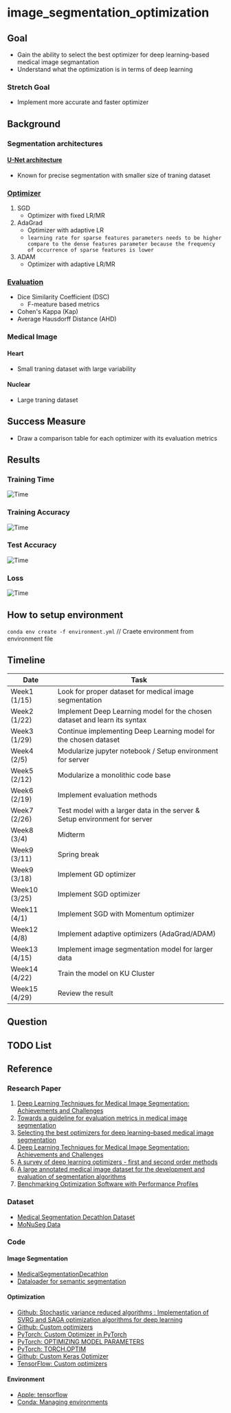 # image_segmentation_optimization

## Goal
- Gain the ability to select the best optimizer for deep learning-based medical image segmantation
- Understand what the optimization is in terms of deep learning
### Stretch Goal
- Implement more accurate and faster optimizer

## Background
### Segmentation architectures
#### [U-Net architecture](#ref-4)
- Known for precise segmentation with smaller size of traning dataset
### [Optimizer](#ref-4)
1. SGD
    - Optimizer with fixed LR/MR
2. AdaGrad
    - Optimizer with adaptive LR
    - `learning rate for sparse features parameters needs to be higher compare to the dense features parameter because the frequency of occurrence of sparse features is lower`
3. ADAM
    - Optimizer with adaptive LR/MR
### [Evaluation](#ref-3)
- Dice Similarity Coefficient (DSC)
    - F-meature based metrics
- Cohen's Kappa (Kap)
- Average Hausdorff Distance (AHD)
### Medical Image
#### Heart
- Small traning dataset with large variability
#### Nuclear
- Large traning dataset

## Success Measure
- Draw a comparison table for each optimizer with its evaluation metrics

## Results
### Training Time
![Time](static/train_time.png)
### Training Accuracy
![Time](static/train_accuracy.png)
### Test Accuracy
![Time](static/test_accuracy.png)
### Loss
![Time](static/loss.png)

## How to setup environment
`conda env create -f environment.yml` // Craete environment from environment file

## Timeline
| Date          | Task          |
| ------------- | ------------- |
| Week1 (1/15)  | Look for proper dataset for medical image segmentation |
| Week2 (1/22)  | Implement Deep Learning model for the chosen dataset and learn its syntax |
| Week3 (1/29)  | Continue implementing Deep Learning model for the chosen dataset |
| Week4 (2/5)  | Modularize jupyter notebook / Setup environment for server |
| Week5 (2/12)  | Modularize a monolithic code base |
| Week6 (2/19)  | Implement evaluation methods |
| Week7 (2/26)  | Test model with a larger data in the server & Setup environment for server |
| Week8 (3/4)   | Midterm |
| Week9 (3/11)  | Spring break |
| Week9 (3/18)  | Implement GD optimizer |
| Week10 (3/25)  | Implement SGD optimizer |
| Week11 (4/1)  | Implement SGD with Momentum optimizer |
| Week12 (4/8)  | Implement adaptive optimizers (AdaGrad/ADAM) |
| Week13 (4/15)  | Implement image segmentation model for larger data |
| Week14 (4/22)  | Train the model on KU Cluster |
| Week15 (4/29)  | Review the result |

## Question

## TODO List

## Reference
### Research Paper
1. <a href="https://link.springer.com/article/10.1007/s10278-019-00227-x" id="ref-2">Deep Learning Techniques for Medical Image Segmentation: Achievements and Challenges</a>
1. <a href="https://bmcresnotes.biomedcentral.com/articles/10.1186/s13104-022-06096-y" id="ref-3">Towards a guideline for evaluation metrics in medical image segmentation</a>
1. <a href="https://www.frontiersin.org/articles/10.3389/fradi.2023.1175473/full" id="ref-4">Selecting the best optimizers for deep learning–based medical image segmentation</a>
1. <a href="https://link.springer.com/article/10.1007/s10278-019-00227-x" id="ref-5">Deep Learning Techniques for Medical Image Segmentation: Achievements and Challenges</a>
1. <a href="https://arxiv.org/pdf/2211.15596.pdf" id="ref-6">A survey of deep learning optimizers - first and second order methods</a>
1. <a href="https://arxiv.org/pdf/1902.09063v1.pdf" id="ref-7">A large annotated medical image dataset for the development and evaluation of segmentation algorithms</a>
1. <a href="https://arxiv.org/pdf/cs/0102001.pdf" id="ref-8">Benchmarking Optimization Software with Performance Profiles</a>


### Dataset
- [Medical Segmentation Decathlon Dataset](http://medicaldecathlon.com)
- [MoNuSeg Data](https://monuseg.grand-challenge.org/Data/)


### Code
#### Image Segmentation
- [MedicalSegmentationDecathlon](https://github.com/Soft953/MedicalSegmentationDecathlon)
- [Dataloader for semantic segmentation](https://discuss.pytorch.org/t/dataloader-for-semantic-segmentation/48290)
#### Optimization
- [Github: Stochastic variance reduced algorithms : Implementation of SVRG and SAGA optimization algorithms for deep learning](https://github.com/kilianFatras/variance_reduced_neural_networks)
- [Github: Custom optimizers](https://github.com/toru34/tf_optimizers/blob/master/optimizers.py)
- [PyTorch: Custom Optimizer in PyTorch](https://discuss.pytorch.org/t/custom-optimizer-in-pytorch/22397)
- [PyTorch: OPTIMIZING MODEL PARAMETERS](https://pytorch.org/tutorials/beginner/basics/optimization_tutorial.html)
- [PyTorch: TORCH.OPTIM](https://pytorch.org/docs/stable/optim.html)
- [Github: Custom Keras Optimizer](https://github.com/ageron/handson-ml2/blob/master/12_custom_models_and_training_with_tensorflow.ipynb)
- [TensorFlow: Custom optimizers](https://www.tensorflow.org/guide/core/optimizers_core)
#### Environment
- [Apple: tensorflow](https://developer.apple.com/metal/tensorflow-plugin/)
- [Conda: Managing environments](https://conda.io/projects/conda/en/latest/user-guide/tasks/manage-environments.html#creating-an-environment-with-commands)